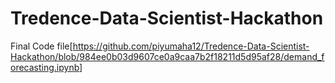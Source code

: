 # Tredence-Data-Scientist-Hackathon
Final Code file[https://github.com/piyumaha12/Tredence-Data-Scientist-Hackathon/blob/984ee0b03d9607ce0a9caa7b2f18211d5d95af28/demand_forecasting.ipynb]
